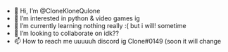 - 👋 Hi, I’m @CloneKloneQulone
- 👀 I’m interested in python & video games ig
- 🌱 I’m currently learning nothing really :( but i will! sometime
- 💞️ I’m looking to collaborate on idk??
- 📫 How to reach me uuuuuh discord ig Clone#0149 (soon it will change

<!---
CloneKloneQulone/CloneKloneQulone is a ✨ special ✨ repository because its `README.md` (this file) appears on your GitHub profile.
You can click the Preview link to take a look at your changes.
--->
